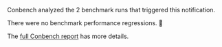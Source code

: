 Conbench analyzed the 2 benchmark runs that triggered this notification.

There were no benchmark performance regressions. 🎉

The [full Conbench report](https://github.com/github/hello-world/runs/4) has more details.
